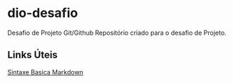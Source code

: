 # dio-desafio
Desafio de Projeto Git/Github
Repositório criado para o desafio de Projeto.

## Links Úteis
[Sintaxe Basica Markdown](https://www.markdownguide.org/basic-syntax/)
